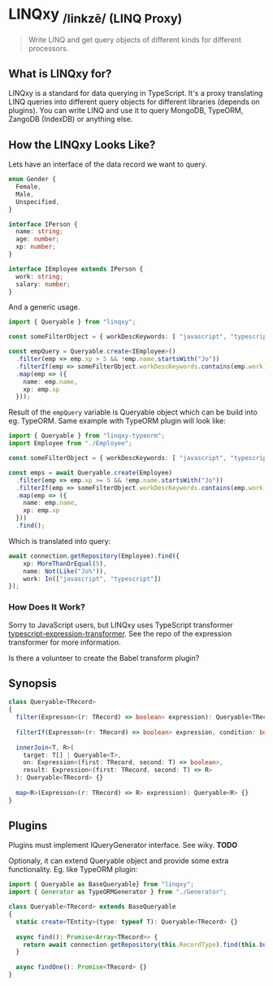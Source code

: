 <h1>LINQxy <sub>/linkzē/ (LINQ Proxy)</sub></h1>


> Write LINQ and get query objects of different kinds for different processors.

## What is LINQxy for?
LINQxy is a standard for data querying in TypeScript. It's a proxy translating LINQ queries into different query objects for different libraries (depends on plugins). You can write LINQ and use it to query MongoDB, TypeORM, ZangoDB (IndexDB) or anything else.

## How the LINQxy Looks Like?
Lets have an interface of the data record we want to query.
```typescript
enum Gender {
  Female,
  Male,
  Unspecified,
}

interface IPerson {
  name: string;
  age: number;
  xp: number;
}

interface IEmployee extends IPerson {
  work: string;
  salary: number;
}
```
And a generic usage.
```typescript
import { Queryable } from "linqxy";

const someFilterObject = { workDescKeywords: [ "javascript", "typescript" ] };

const empQuery = Queryable.create<IEmployee>()
  .filter(emp => emp.xp > 5 && !emp.name.startsWith("Jo"))
  .filterIf(emp => someFilterObject.workDescKeywords.contains(emp.work), !!someFilterObject.workDescKeywords)
  .map(emp => ({
    name: emp.name,
    xp: emp.xp
  }));
```

Result of the `empQuery` variable is Queryable object which can be build into eg. TypeORM.
Same example with TypeORM plugin will look like:

```typescript
import { Queryable } from "linqxy-typeorm";
import Employee from "./Employee";

const someFilterObject = { workDescKeywords: [ "javascript", "typescript" ] };

const emps = await Queryable.create(Employee)
  .filter(emp => emp.xp >= 5 && !emp.name.startsWith("Jo"))
  .filterIf(emp => someFilterObject.workDescKeywords.contains(emp.work), !!someFilterObject.workDescKeywords)
  .map(emp => ({
    name: emp.name,
    xp: emp.xp
  }))
  .find();
```

Which is translated into query:
```typescript
await connection.getRepository(Employee).find({
    xp: MoreThanOrEqual(5),
    name: Not(Like("Jo%")),
    work: In(["javascript", "typescript"])
});
```

### How Does It Work?
Sorry to JavaScript users, but LINQxy uses TypeScript transformer [typescript-expression-transformer](https://github.com/Hookyns/expression-transformer). See the repo of the expression transformer for more information.

Is there a volunteer to create the Babel transform plugin?

## Synopsis
```typescript
class Queryable<TRecord> 
{
  filter(Expresson<(r: TRecord) => boolean> expression): Queryable<TRecord> {}
  
  filterIf(Expresson<(r: TRecord) => boolean> expression, condition: boolean): Queryable<TRecord> {}
  
  innerJoin<T, R>(
    target: T[] | Queryable<T>, 
    on: Expression<(first: TRecord, second: T) => boolean>, 
    result: Expression<(first: TRecord, second: T) => R>
  ): Queryable<TRecord> {}
  
  map<R>(Expresson<(r: TRecord) => R> expression): Queryable<R> {}
}
```

## Plugins
Plugins must implement IQueryGenerator interface. See wiky. **TODO**

Optionaly, it can extend Queryable object and provide some extra functionality.
Eg. like TypeORM plugin:

```typescript
import { Queryable as BaseQueryable} from "linqxy";
import { Generator as TypeORMGenerator } from "./Generator";

class Queryable<TRecord> extends BaseQueryable
{
  static create<TEntity>(type: typeof T): Queryable<TRecord> {}
  
  async find(): Promise<Array<TRecord>> {
    return await connection.getRepository(this.RecordType).find(this.build(TypeORMGenerator));
  }
  
  async findOne(): Promise<TRecord> {}
}
